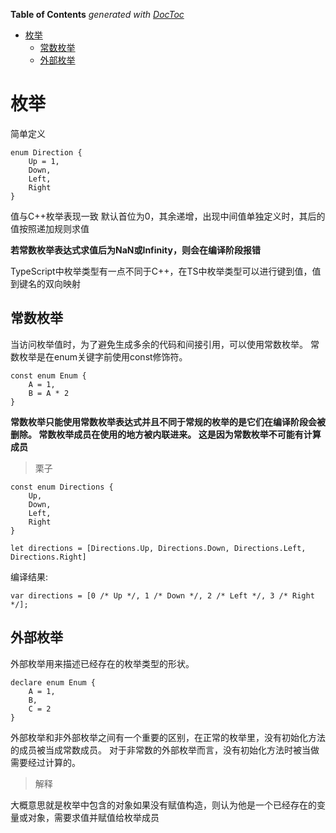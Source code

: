 <!-- START doctoc generated TOC please keep comment here to allow auto update -->
<!-- DON'T EDIT THIS SECTION, INSTEAD RE-RUN doctoc TO UPDATE -->
**Table of Contents**  *generated with [DocToc](https://github.com/thlorenz/doctoc)*

- [枚举](#%E6%9E%9A%E4%B8%BE)
  - [常数枚举](#%E5%B8%B8%E6%95%B0%E6%9E%9A%E4%B8%BE)
  - [外部枚举](#%E5%A4%96%E9%83%A8%E6%9E%9A%E4%B8%BE)

<!-- END doctoc generated TOC please keep comment here to allow auto update -->

# 枚举

简单定义

	enum Direction {
	    Up = 1,
	    Down,
	    Left,
	    Right
	}

值与C++枚举表现一致 默认首位为0，其余递增，出现中间值单独定义时，其后的值按照递加规则求值

**若常数枚举表达式求值后为NaN或Infinity，则会在编译阶段报错**

TypeScript中枚举类型有一点不同于C++，在TS中枚举类型可以进行键到值，值到键名的双向映射


## 常数枚举

当访问枚举值时，为了避免生成多余的代码和间接引用，可以使用常数枚举。 常数枚举是在enum关键字前使用const修饰符。

	const enum Enum {
	    A = 1,
	    B = A * 2
	}

**常数枚举只能使用常数枚举表达式并且不同于常规的枚举的是它们在编译阶段会被删除。 常数枚举成员在使用的地方被内联进来。 这是因为常数枚举不可能有计算成员**



> 栗子

	const enum Directions {
	    Up,
	    Down,
	    Left,
	    Right
	}
	
	let directions = [Directions.Up, Directions.Down, Directions.Left, Directions.Right]

编译结果:

	var directions = [0 /* Up */, 1 /* Down */, 2 /* Left */, 3 /* Right */];


## 外部枚举

外部枚举用来描述已经存在的枚举类型的形状。

	declare enum Enum {
	    A = 1,
	    B,
	    C = 2
	}

外部枚举和非外部枚举之间有一个重要的区别，在正常的枚举里，没有初始化方法的成员被当成常数成员。 对于非常数的外部枚举而言，没有初始化方法时被当做需要经过计算的。

> 解释

大概意思就是枚举中包含的对象如果没有赋值构造，则认为他是一个已经存在的变量或对象，需要求值并赋值给枚举成员












